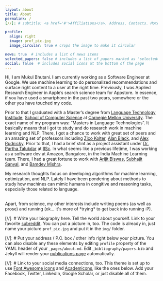 ```yaml
---
layout: about
title: About
permalink: /
[//]: # subtitle: <a href='#'>Affiliations</a>. Address. Contacts. Moto. Etc.

profile:
  align: right
  image: prof_pic.jpg
  image_circular: true # crops the image to make it circular

news: true  # includes a list of news items
selected_papers: false # includes a list of papers marked as "selected={true}"
social: false  # includes social icons at the bottom of the page
---
```


Hi, I am Mukul Bhutani. I am currently working as a Software Engineer at Google. We use machine learning to do personalized recommendations and surface right content to a user at the right time. Previously, I was Applied Research Engineer in Apple’s search science team for Appstore. In essence, if you have used a smartphone in the past two years, somewhere or the other you have touched my code.  

Prior to that I graduated with a Master’s degree from [Language Technology Institude](https://www.lti.cs.cmu.edu/), [School of Computer Science](https://www.cs.cmu.edu/) at  [Carnegie Mellon University](https://www.cmu.edu/). The exact name of my program was: “Masters in Language Technologies”. It basically means that I got to study and do research work in machine learning and NLP. There, I got a chance to work with great set of peers and an amazing set of professors including [Zico Kolter](https://zicokolter.com/), [Alan Black](http://www.cs.cmu.edu/~awb/), and [Alex Rudnicky](http://www.cs.cmu.edu/~air/). Prior to that, I had a brief stint as a project assistant under [Dr. Partha Talukdar](https://parthatalukdar.github.io/) at [IISc](https://iisc.ac.in/). 
In what seems like a previous lifetime, I was working as a software dev at Amazon, Bangalore, in the India Machine Learning team. There, I had a great fortune to work with [Arijit Biswas](https://www.linkedin.com/in/arijit-biswas-46690236/), [Subhajit Sanyal](https://www.linkedin.com/in/subhajitsanyal/), and [Bamdev Mishra](https://bamdevmishra.in/).  

My research thoughts focus on developing algorithms for machine learning, optimization, and NLP. Lately I have been pondering about methods to study how machines can mimic humans in congitive and reasoning tasks, especially those related to language.

<br/>
Apart, from science, my other interests include writing poems (as well as prose) and running (ok… it's more of *trying* to get back into running :P).

[//]: # Write your biography here. Tell the world about yourself. Link to your favorite [subreddit](http://reddit.com). You can put a picture in, too. The code is already in, just name your picture `prof_pic.jpg` and put it in the `img/` folder.

[//]: # Put your address / P.O. box / other info right below your picture. You can also disable any these elements by editing `profile` property of the YAML header of your `_pages/about.md`. Edit `_bibliography/papers.bib` and Jekyll will render your [publications page](/al-folio/publications/) automatically.

[//]: # Link to your social media connections, too. This theme is set up to use [Font Awesome icons](http://fortawesome.github.io/Font-Awesome/) and [Academicons](https://jpswalsh.github.io/academicons/), like the ones below. Add your Facebook, Twitter, LinkedIn, Google Scholar, or just disable all of them.
